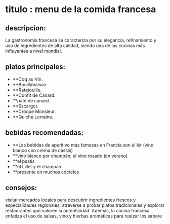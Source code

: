 # titulo : menu de la comida francesa

## descripcion:
La gastronomía francesa se caracteriza por su elegancia, refinamiento y uso de ingredientes de alta calidad, siendo una de las cocinas más influyentes a nivel mundial.

## platos principales:
- **Coq au Vin.
- **Bouillabaisse.
- **Ratatouille.
- **Confit de Canard.
- **paté de canard.
- **Escargot.
- **Croque Monsieur.
- **Quiche Lorraine.

## bebidas recomendadas:
- **Las bebidas de aperitivo más famosas en Francia son el kir (vino blanco con crema de cassis)
- **vino blanco por champán; el vino rosado (en verano)
- **el pastis
- **el Lillet y el champán 
- **presente en muchos cócteles

## consejos:
visitar mercados locales para descubrir ingredientes frescos y especialidades regionales, atreverse a probar platos tradicionales y explorar restaurantes que valoren la autenticidad. Además, la cocina francesa enfatiza el uso de salsas, vino y hierbas aromáticas para realzar los sabore